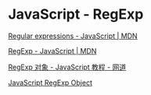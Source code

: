 <!-- #js-regexp #regexp-js -->
# JavaScript - RegExp

[Regular expressions - JavaScript | MDN](https://developer.mozilla.org/en-US/docs/Web/JavaScript/Guide/Regular_Expressions)

[RegExp - JavaScript | MDN](https://developer.mozilla.org/en-US/docs/Web/JavaScript/Reference/Global_Objects/RegExp)

[RegExp 对象 - JavaScript 教程 - 网道](https://wangdoc.com/javascript/stdlib/regexp.html)

[JavaScript RegExp Object](https://www.w3schools.com/js/js_regexp.asp)
